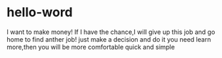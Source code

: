 # hello-word
I want to make money!
If I have the chance,I will give up this job and go home to find anther job!
just make a decision and do it
you need learn more,then you will be more comfortable
 quick and simple
